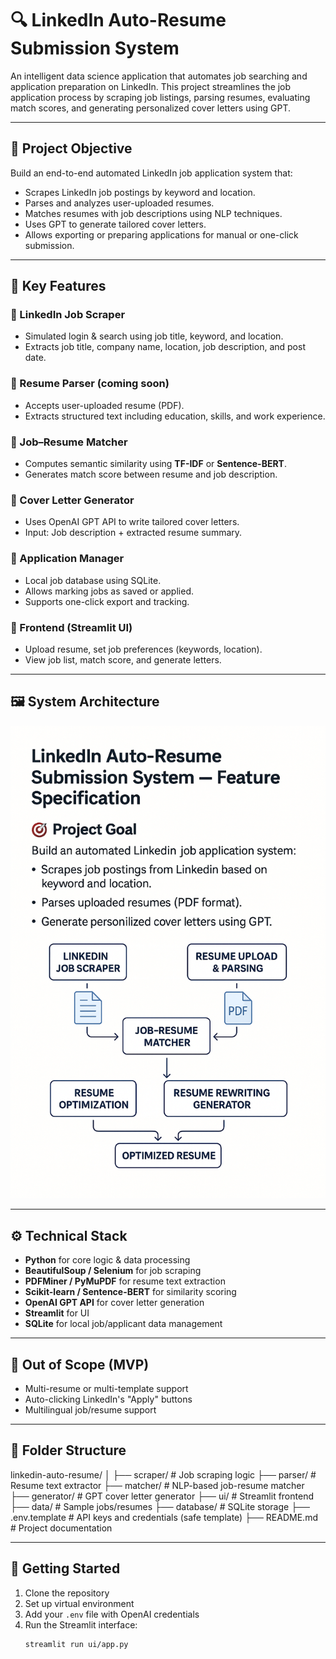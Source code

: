 # 🔍 LinkedIn Auto-Resume Submission System

An intelligent data science application that automates job searching and application preparation on LinkedIn. This project streamlines the job application process by scraping job listings, parsing resumes, evaluating match scores, and generating personalized cover letters using GPT.

---

## 🎯 Project Objective

Build an end-to-end automated LinkedIn job application system that:

- Scrapes LinkedIn job postings by keyword and location.
- Parses and analyzes user-uploaded resumes.
- Matches resumes with job descriptions using NLP techniques.
- Uses GPT to generate tailored cover letters.
- Allows exporting or preparing applications for manual or one-click submission.

---

## 🧠 Key Features

### 🔹 LinkedIn Job Scraper
- Simulated login & search using job title, keyword, and location.
- Extracts job title, company name, location, job description, and post date.

### 🔹 Resume Parser (coming soon)
- Accepts user-uploaded resume (PDF).
- Extracts structured text including education, skills, and work experience.

### 🔹 Job–Resume Matcher
- Computes semantic similarity using **TF-IDF** or **Sentence-BERT**.
- Generates match score between resume and job description.

### 🔹 Cover Letter Generator
- Uses OpenAI GPT API to write tailored cover letters.
- Input: Job description + extracted resume summary.

### 🔹 Application Manager
- Local job database using SQLite.
- Allows marking jobs as saved or applied.
- Supports one-click export and tracking.

### 🔹 Frontend (Streamlit UI)
- Upload resume, set job preferences (keywords, location).
- View job list, match score, and generate letters.

---

## 🖼️ System Architecture

![Flowchart](./flowchart.png)

---

## ⚙️ Technical Stack

- **Python** for core logic & data processing
- **BeautifulSoup / Selenium** for job scraping
- **PDFMiner / PyMuPDF** for resume text extraction
- **Scikit-learn / Sentence-BERT** for similarity scoring
- **OpenAI GPT API** for cover letter generation
- **Streamlit** for UI
- **SQLite** for local job/applicant data management

---

## 🚧 Out of Scope (MVP)

- Multi-resume or multi-template support
- Auto-clicking LinkedIn's "Apply" buttons
- Multilingual job/resume support

---

## 📁 Folder Structure

linkedin-auto-resume/
│
├── scraper/ # Job scraping logic
├── parser/ # Resume text extractor
├── matcher/ # NLP-based job-resume matcher
├── generator/ # GPT cover letter generator
├── ui/ # Streamlit frontend
├── data/ # Sample jobs/resumes
├── database/ # SQLite storage
├── .env.template # API keys and credentials (safe template)
├── README.md # Project documentation


---

## 🚀 Getting Started

1. Clone the repository
2. Set up virtual environment
3. Add your `.env` file with OpenAI credentials
4. Run the Streamlit interface:
   ```bash
   streamlit run ui/app.py